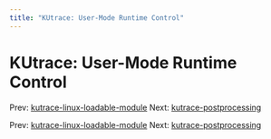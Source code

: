 ```yaml
---
title: "KUtrace: User-Mode Runtime Control"
---
```


# KUtrace: User-Mode Runtime Control

Prev: [kutrace-linux-loadable-module](kutrace-linux-loadable-module.md)
Next: [kutrace-postprocessing](kutrace-postprocessing.md)

Prev: [kutrace-linux-loadable-module](kutrace-linux-loadable-module.md)
Next: [kutrace-postprocessing](kutrace-postprocessing.md)

